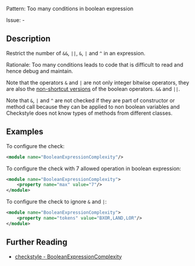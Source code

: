 Pattern: Too many conditions in boolean expression

Issue: -

## Description

Restrict the number of `&&`, `||`, `&`, `|` and `^` in an expression. 

Rationale: Too many conditions leads to code that is difficult to read and hence debug and maintain. 

Note that the operators `&` and `|` are not only integer bitwise operators, they are also the [non-shortcut versions](http://docs.oracle.com/javase/specs/jls/se8/html/jls-15.html#jls-15.22.2) of the boolean operators. `&&` and `||`. 

Note that `&`, `|` and `^` are not checked if they are part of constructor or method call because they can be applied to non boolean variables and Checkstyle does not know types of methods from different classes. 

## Examples

To configure the check: 


```xml
<module name="BooleanExpressionComplexity"/>
```
        

To configure the check with 7 allowed operation in boolean expression: 


```xml
<module name="BooleanExpressionComplexity">
    <property name="max" value="7"/>
</module>
```
        

To configure the check to ignore `&` and `|`: 


```xml
<module name="BooleanExpressionComplexity">
    <property name="tokens" value="BXOR,LAND,LOR"/>
</module>
```

## Further Reading

* [checkstyle - BooleanExpressionComplexity](http://checkstyle.sourceforge.net/config_metrics.html#BooleanExpressionComplexity)
